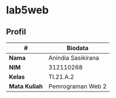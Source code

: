 # lab5web
## Profil
| #               | Biodata            |
| --------------- | -----------------  |
| **Nama**        | Anindia Sasikirana |
| **NIM**         | 312110268          |
| **Kelas**       | TI.21.A.2          |
| **Mata Kuliah** | Pemrograman Web 2  |
